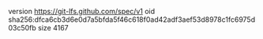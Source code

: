 version https://git-lfs.github.com/spec/v1
oid sha256:dfca6cb3d6e0d7a5bfda5f46c618f0ad42adf3aef53d8978c1fc6975d03c50fb
size 4167
